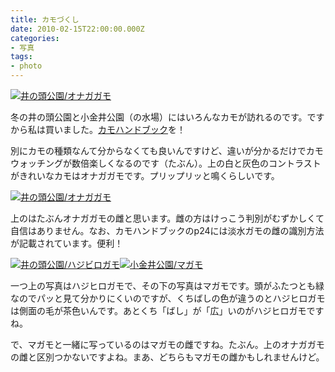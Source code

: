 ```yaml
---
title: カモづくし
date: 2010-02-15T22:00:00.000Z
categories:
- 写真
tags:
- photo
---
```

[![井の頭公園/オナガガモ](http://farm3.static.flickr.com/2685/4355668565_ebb6d881cc.jpg)](http://farm3.static.flickr.com/2685/4355668565_ebb6d881cc_b.jpg)

<!-- more -->

冬の井の頭公園と小金井公園（の水場）にはいろんなカモが訪れるのです。ですから私は買いました。[カモハンドブック](http://www.amazon.co.jp/gp/product/4829921463?ie=UTF8&tag=yutakayamaguc-22&linkCode=xm2&camp=247&creativeASIN=4829921463)を！

別にカモの種類なんて分からなくても良いんですけど、違いが分かるだけでカモウォッチングが数倍楽しくなるのです（たぶん）。上の白と灰色のコントラストがきれいなカモはオナガガモです。プリップリッと鳴くらしいです。

[![井の頭公園/オナガガモ](http://farm5.static.flickr.com/4018/4356416350_64bd4c0bdd.jpg)](http://farm5.static.flickr.com/4018/4356416350_64bd4c0bdd_b.jpg)

上のはたぶんオナガガモの雌と思います。雌の方はけっこう判別がむずかしくて自信はありません。なお、カモハンドブックのp24には淡水ガモの雌の識別方法が記載されています。便利！

[![井の頭公園/ハジビロガモ](http://farm5.static.flickr.com/4033/4355660785_212a82f1aa.jpg)](http://farm5.static.flickr.com/4033/4355660785_212a82f1aa_b.jpg)[![小金井公園/マガモ](http://farm3.static.flickr.com/2570/4356398082_3c0884851e.jpg)](http://farm3.static.flickr.com/2570/4356398082_3c0884851e_b.jpg)

一つ上の写真はハジヒロガモで、その下の写真はマガモです。頭がふたつとも緑なのでパッと見て分かりにくいのですが、くちばしの色が違うのとハジヒロガモは側面の毛が茶色いんです。あとくち「ばし」が「広」いのがハジヒロガモですね。

で、マガモと一緒に写っているのはマガモの雌ですね。たぶん。上のオナガガモの雌と区別つかないですよね。まあ、どちらもマガモの雌かもしれませんけど。
